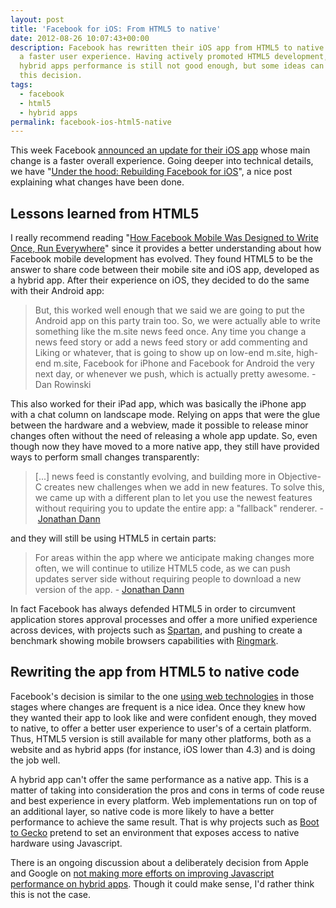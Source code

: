 ```yaml
---
layout: post
title: 'Facebook for iOS: From HTML5 to native'
date: 2012-08-26 10:07:43+00:00
description: Facebook has rewritten their iOS app from HTML5 to native code to provide
  a faster user experience. Having actively promoted HTML5 development, this shows
  hybrid apps performance is still not good enough, but some ideas can be taken from
  this decision.
tags:
  - facebook
  - html5
  - hybrid apps
permalink: facebook-ios-html5-native
---
```


This week Facebook [announced an update for their iOS app](http://web.archive.org/web/20121019162440/http://newsroom.fb.com/News/A-Faster-Facebook-for-iOS-1b4.aspx) whose main change is a faster overall experience. Going deeper into technical details, we have "[Under the hood: Rebuilding Facebook for iOS](https://www.facebook.com/notes/facebook-engineering/under-the-hood-rebuilding-facebook-for-ios/10151036091753920)", a nice post explaining what changes have been done.
<!-- more -->
## Lessons learned from HTML5

I really recommend reading "[How Facebook Mobile Was Designed to Write Once, Run Everywhere](http://www.readwriteweb.com/mobile/2011/09/how-facebook-mobile-was-design.php)" since it provides a better understanding about how Facebook mobile development has evolved. They found HTML5 to be the answer to share code between their mobile site and iOS app, developed as a hybrid app. After their experience on iOS, they decided to do the same with their Android app:

> But, this worked well enough that we said we are going to put the Android app on this party train too. So, we were actually able to write something like the m.site news feed once. Any time you change a news feed story or add a news feed story or add commenting and Liking or whatever, that is going to show up on low-end m.site, high-end m.site, Facebook for iPhone and Facebook for Android the very next day, or whenever we push, which is actually pretty awesome. - Dan Rowinski

This also worked for their iPad app, which was basically the iPhone app with a chat column on landscape mode. Relying on apps that were the glue between the hardware and a webview, made it possible to release minor changes often without the need of releasing a whole app update. So, even though now they have moved to a more native app, they still have provided ways to perform small changes transparently:

> [...] news feed is constantly evolving, and building more in Objective-C creates new challenges when we add in new features. To solve this, we came up with a different plan to let you use the newest features without requiring you to update the entire app: a "fallback" renderer. - [Jonathan Dann](https://www.facebook.com/notes/facebook-engineering/under-the-hood-rebuilding-facebook-for-ios/10151036091753920)

and they will still be using HTML5 in certain parts:

> For areas within the app where we anticipate making changes more often, we will continue to utilize HTML5 code, as we can push updates server side without requiring people to download a new version of the app. - [Jonathan Dann](https://www.facebook.com/notes/facebook-engineering/under-the-hood-rebuilding-facebook-for-ios/10151036091753920)

In fact Facebook has always defended HTML5 in order to circumvent application stores approval processes and offer a more unified experience across devices, with projects such as [Spartan](http://techcrunch.com/2011/06/15/facebook-project-spartan/), and pushing to create a benchmark showing mobile browsers capabilities with [Ringmark](https://developers.facebook.com/blog/post/2012/02/27/announcing-ringmark--a-mobile-browser-test-suite/).

## Rewriting the app from HTML5 to native code

Facebook's decision is similar to the one [using web technologies](/developing-mobile-webapp-first/) in those stages where changes are frequent is a nice idea. Once they knew how they wanted their app to look like and were confident enough, they moved to native, to offer a better user experience to user's of a certain platform. Thus, HTML5 version is still available for many other platforms, both as a website and as hybrid apps (for instance, iOS lower than 4.3) and is doing the job well.

A hybrid app can't offer the same performance as a native app. This is a matter of taking into consideration the pros and cons in terms of code reuse and best experience in every platform. Web implementations run on top of an additional layer, so native code is more likely to have a better performance to achieve the same result. That is why projects such as [Boot to Gecko](/boot-to-gecko-html5/) pretend to set an environment that exposes access to native hardware using Javascript.

There is an ongoing discussion about a deliberately decision from Apple and Google on [not making more efforts on improving Javascript performance on hybrid apps](https://web.archive.org/web/20150516201644/http://branch.com/b/a-blow-to-html5). Though it could make sense, I'd rather think this is not the case.
